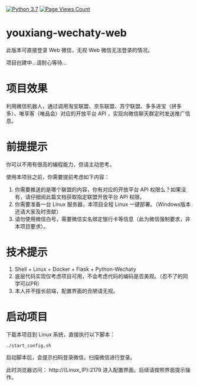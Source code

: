  [![Python 3.7](https://img.shields.io/badge/python-3.7+-blue.svg)](https://www.python.org/downloads/release/python-370/)
 [![Page Views Count](https://badges.toozhao.com/badges/01F7078N5HEMCPK61RDHCHBRWR/green.svg)](https://badges.toozhao.com/badges/01F7078N5HEMCPK61RDHCHBRWR/green.svg)
 
# youxiang-wechaty-web

此版本可直接登录 Web 微信，无视 Web 微信无法登录的情况。

项目创建中...请耐心等待...

# 项目效果

利用微信机器人，通过调用淘宝联盟、京东联盟、苏宁联盟、多多进宝（拼多多）、唯享客（唯品会）对应的开放平台 API ，实现向微信聊天群定时发送推广信息。

# 前提提示

你可以不用有很高的编程能力，但请主动思考。

使用本项目之前，你需要提前考虑如下内容：

  1. 你需要推送的是哪个联盟的内容，你有对应的开放平台 API 权限么？如果没有，请仔细阅此篇文档获取指定联盟开放平台 API 权限。
  2. 你需要准备一台 Linux 服务器，本项目全程 Linux 一键部署。（Windows版本还请大家及时贡献）
  3. 请勿使用微信白号，需要微信实名绑定银行卡等信息（此为微信强制要求，非本项目要求）。

# 技术提示

  1. Shell + Linux + Docker + Flask + Python-Wechaty
  2. 底层代码实现仅考虑项目可用，不会考虑代码的编码是否美观。（忍不了的同学可以PR）
  3. 本人并不擅长前端，配置界面的丑陋请无视。

# 启动项目

下载本项目到 Linux 系统，直接执行以下脚本：
```shell
./start_config.sh
```

启动脚本后，会提示扫码登录微信，扫描微信进行登录。

此时浏览器访问： http://{Linux_IP}:2179 进入配置界面。后续请按照界面提示操作。
